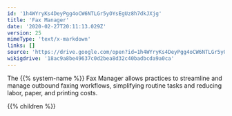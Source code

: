 ```yaml
---
id: '1h4WYryKs4DeyPgg4oCW6NTLGr5yOYsEgUz8h7dkJXjg'
title: 'Fax Manager'
date: '2020-02-27T20:11:13.029Z'
version: 25
mimeType: 'text/x-markdown'
links: []
source: 'https://drive.google.com/open?id=1h4WYryKs4DeyPgg4oCW6NTLGr5yOYsEgUz8h7dkJXjg'
wikigdrive: '18ac9a8be49637c0d2bea8d32c40badbcda9a0ca'
---
```





The {{% system-name %}} Fax Manager allows practices to streamline and manage outbound faxing workflows, simplifying routine tasks and reducing labor, paper, and printing costs.



{{% children %}}




